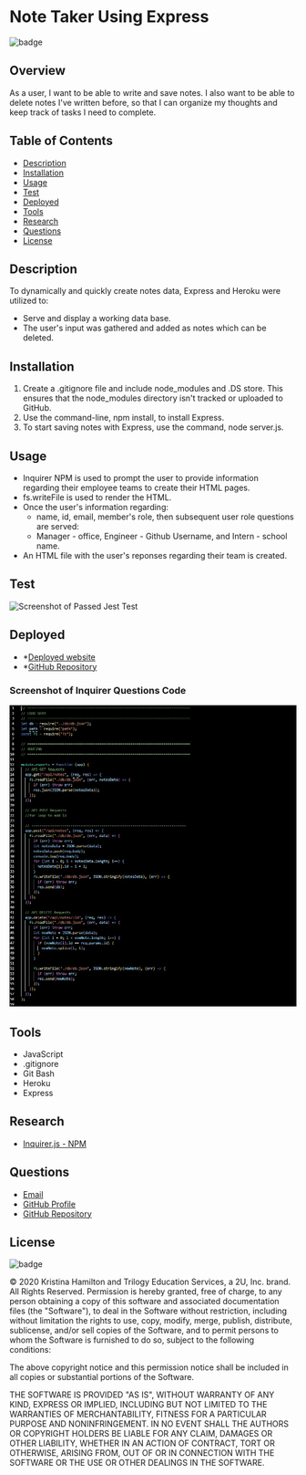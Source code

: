 # Note Taker Using Express

![badge](https://img.shields.io/badge/License-mit-blue)

## Overview

As a user, I want to be able to write and save notes. I also want to be able to delete notes I've written before, so
that I can organize my thoughts and keep track of tasks I need to complete.

## Table of Contents

- [Description](#description)
- [Installation](#installation)
- [Usage](#usage)
- [Test](#test)
- [Deployed](#deployed)
- [Tools](#tools)
- [Research](#research)
- [Questions](#questions)
- [License](#license)

## Description

To dynamically and quickly create notes data, Express and Heroku were utilized to:

- Serve and display a working data base.
- The user's input was gathered and added as notes which can be deleted.

## Installation

1. Create a .gitignore file and include node_modules and .DS store. This ensures that the node_modules directory isn't
   tracked or uploaded to GitHub.
2. Use the command-line, npm install, to install Express.
3. To start saving notes with Express, use the command, node server.js.

## Usage

- Inquirer NPM is used to prompt the user to provide information regarding their employee teams to create their HTML
  pages.
- fs.writeFile is used to render the HTML.
- Once the user's information regarding:
  - name, id, email, member's role, then subsequent user role questions are served:
  - Manager - office, Engineer - Github Username, and Intern - school name.
- An HTML file with the user's reponses regarding their team is created.

## Test

![Screenshot of Passed Jest Test](./test.jpg)

## Deployed

- \*[Deployed website](https://blooming-inlet-06982.herokuapp.com/)
- \*[GitHub Repository](https://github.com/Kay0s/ExpressNoteTaker)

### Screenshot of Inquirer Questions Code

![Screenshot of Inquirer Questions Code](./codeScreenshot.jpg)

## Tools

- JavaScript
- .gitignore
- Git Bash
- Heroku
- Express

## Research

- [Inquirer.js - NPM](https://www.npmjs.com/package/inquirer)

## Questions

- [Email](hamilton.kristina@gmail.com)
- [GitHub Profile](https://github.com/Kay0s)
- [GitHub Repository](https://github.com/Kay0s/https://github.com/Kay0s/TeamGenerator)

## License

![badge](https://img.shields.io/badge/License-mit-blue)

© 2020 Kristina Hamilton and Trilogy Education Services, a 2U, Inc. brand. All Rights Reserved. Permission is hereby
granted, free of charge, to any person obtaining a copy of this software and associated documentation files (the
"Software"), to deal in the Software without restriction, including without limitation the rights to use, copy, modify,
merge, publish, distribute, sublicense, and/or sell copies of the Software, and to permit persons to whom the Software
is furnished to do so, subject to the following conditions:

The above copyright notice and this permission notice shall be included in all copies or substantial portions of the
Software.

THE SOFTWARE IS PROVIDED "AS IS", WITHOUT WARRANTY OF ANY KIND, EXPRESS OR IMPLIED, INCLUDING BUT NOT LIMITED TO THE
WARRANTIES OF MERCHANTABILITY, FITNESS FOR A PARTICULAR PURPOSE AND NONINFRINGEMENT. IN NO EVENT SHALL THE AUTHORS OR
COPYRIGHT HOLDERS BE LIABLE FOR ANY CLAIM, DAMAGES OR OTHER LIABILITY, WHETHER IN AN ACTION OF CONTRACT, TORT OR
OTHERWISE, ARISING FROM, OUT OF OR IN CONNECTION WITH THE SOFTWARE OR THE USE OR OTHER DEALINGS IN THE SOFTWARE.
